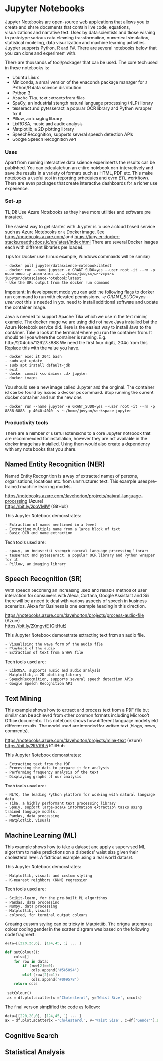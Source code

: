 # Jupyter Notebooks
Jupyter Notebooks are open-source web applications that allows you to create and share documents that contain live code, equations, visualizations and narrative text. Used by data scientists and those wishing to prototype various data cleaning transformation, numerical simulation, statistical modeling, data visualization and machine learning activities.  Juypter supports Python, R and F#. There are several notebooks below that you can clone and experiment with.

There are thousands of tool/packages that can be used. The core tech used in these notebooks is:

+ Ubuntu Linux
+ Miniconda, a small version of the Anaconda package manager for a Python/R data science distribution
+ Python 3
+ Apache Tika, text extracts from files
+ SpaCy, an industrial stength natural language processing (NLP) library
+ tesseract and pytesseract, a popular OCR library and Python wrapper for it
+ Pillow, an imaging library
+ LibROSA, music and audio analysis
+ Matplotlib, a 2D plotting library
+ SpeechRecognition, supports several speech detection APIs
+ Google Speech Recognition API

### Uses

Apart from running interactive data science experiments the results can be published.  You can calculate/run an entire notebook non-interactively and save the results in a variety of formats such as HTML, PDF etc.  This make notebooks a useful tool in reporting schedules and even ETL workflows.  There are even packages that create interactive dashboards for a richer use experience. 

### Set-up

TL;DR Use Azure Notebooks as they have more utilities and software pre installed.

The easiest way to get started with Juypter is to use a cloud based service such as Azure Notebooks or a Docker image. See https://notebooks.azure.com/ and https://jupyter-docker-stacks.readthedocs.io/en/latest/index.html   There are several Docker images each with different libraries pre loaded.  

Tips for Docker use (Linux example, Windows commands will be similar) 

    - docker pull jupyter/datascience-notebook:latest
    - docker run --name jupyter -e GRANT_SUDO=yes --user root -it --rm -p 8888:8888 -p 4040:4040 -v ~:/home/jovyan/workspace jupyter/datascience-notebook:latest
    - Use the URL output from the docker run command 
    
Important: In development mode you can add the following flags to docker run command to run with elevated permissions. _-e GRANT_SUDO=yes --user root_ this is needed in you need to install additional software and update the container image.
  
Java is needed to support Apache Tika which we use in the text mining example. The docker image we are using did not have Java installed but the Azure Notebook service did. Here is the easiest way to install Java to the container. Take a look at the terminal where you run the container from. It should tell you where the container is running. E.g. http://204cb5712627:8888 We need the first four digits, 204c from this. Replace this with the value you have.

    - docker exec it 204c bash
    - sudo apt update
    - sudo apt install default-jdk
    - exit
    - docker commit <container id> jupyter
    - docker images
 
You should see a new image called Jupyter and the original. The container id can be found by issues a docker ps command. Stop running the current docker container and run the new one.

    - docker run --name jupyter -e GRANT_SUDO=yes --user root -it --rm -p 8888:8888 -p 4040:4040 -v ~:/home/jovyan/workspace jupyter

### Productivity tools
There are a number of useful extensions to a core Jupyter notebook that are recommended for installation, however they are not available in the docker image has installed. Using them would also create a dependency with any note books that you share.

## Named Entity Recognition (NER)
Named Entity Recognition is a way of extracted names of persons, organisations, locations etc. from unstructured text.  This example uses  pre-trained machine learning models.

https://notebooks.azure.com/davehorton/projects/natural-language-processing (Azure)<br/> 
https://bit.ly/2poVMIW (GitHub)

This Jupyter Notebook demonstrates:

    - Extraction of names mentioned in a tweet
    - Extracting multiple name from a large block of text
    - Basic OCR and name extraction

Tech tools used are:
    
    - spaCy, an industrial stength natural language processing library
    - tesseract and pytesseract, a popular OCR library and Python wrapper for it
    - Pillow, an imaging library 

## Speech Recognition (SR)
With speech becoming an increasing used and reliable method of user interaction for consumers with Alexa, Cortana, Google Assistant and Siri there will be a need to deal with various aspects of speech in business scenarios.  Alexa for Business is one example heading in this direction. 

https://notebooks.azure.com/davehorton/projects/process-audio-file (Azure)<br/>
https://bit.ly/2XmgvtE (GitHub)

This Jupyter Notebook demonstrate extracting text from an audio file.

    - Visualising the wave form of the audio file
    - Playback of the audio
    - Extraction of text from a WAV file

Tech tools used are:
    
    - LibROSA, supports music and audio analysis
    - Matplotlib, a 2D plotting library
    - SpeechRecognition, supports several speech detection APIs
    - Google Speech Recognition API

## Text Mining
This example shows how to extract and process text from a PDF file but similar can be achieved from other common formats including Microsoft Office documentx.  This notebook shows how different language model yield different results. The model used are intended for written text (blogs, news, comments).

https://notebooks.azure.com/davehorton/projects/mine-text (Azure) <br/>
https://bit.ly/2KVt9L5 (GitHub)

This Jupyter Notebook demonstrates:

    - Extracting text from the PDF
    - Processing the data to prepare it for analysis
    - Performing frequency analysis of the text
    - Displaying graphs of our analysis

Tech tools used are:
    
    - NLTK, the leading Python platform for working with natural language data
    - Tika, a highly performant text processing library
    - SpaCy, support large-scale information extraction tasks using trained language models.
    - Pandas, data processing
    - Matplotlib, visuals
    
## Machine Learning (ML)
This example shows how to take a dataset and apply a supervised ML algorithm to make predictions on a diabetics’ waist size given their cholesterol level. A fictitious example using a real world dataset.

This Jupyter Notebook demonstrates:

    - Matplotlib, visuals and custom styling
    - K-nearest neighbors (KNN) regression

Tech tools used are:
    
    - Scikit-learn, for the pre-built ML algorithms
    - Pandas, data processing
    - Numpy, data processing
    - Matplotlib, visuals
    - colored, for terminal output colours
   
Creating custom styling can be tricky in Matplotlib.  The orignal attempt at colour coding gender in the scatter diagram was based on the following code fragment:

```python
data=[[220,20,0], [194,45, 1] ... ]

def setColour():
    cols=[]
    for row in data:
        if (row[2]==0):
            cols.append('#585094')
        elif (row[2]==1):
            cols.append('#009578')
    return cols
    
 setColour()
 ax = df.plot.scatter(x ='Cholesterol', y='Waist Size', c=cols)
```
The final version simplified the code as follows:

```python
data=[[220,20,0], [194,45, 1] ... ]
ax = df.plot.scatter(x ='Cholesterol', y='Waist Size', c=df['Gender'].apply(lambda x: colours[x])
```

## Cognitive Search

## Statistical Analysis
